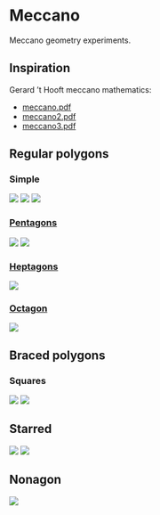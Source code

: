 # Meccano
Meccano geometry experiments.

## Inspiration
Gerard ’t Hooft meccano mathematics:
- [meccano.pdf](https://webspace.science.uu.nl/~hooft101/lectures/meccano.pdf)
- [meccano2.pdf](https://webspace.science.uu.nl/~hooft101/lectures/meccano2.pdf)
- [meccano3.pdf](https://webspace.science.uu.nl/~hooft101/lectures/meccano3.pdf)

## Regular polygons

### Simple
<img src="triangle-1.svg">
<img src="square-4.svg">
<img src="hexagon-1.svg">

### [Pentagons](penta/README.md)
<img src="penta/pentagon-12a.svg">
<img src="penta/pentagon-12b.svg">

### [Heptagons](hepta/README.md)
<img src="hepta/heptagon-3.svg">

### [Octagon](octa/README.md)
<img src="octa/octagon-4.svg">

## Braced polygons

### Squares

<img src="braced/square-1.svg">
<img src="braced/square-2.svg">

## Starred

<img src="braced/pentagon.svg">
<img src="braced/heptagon.svg">

## Nonagon

<img src="braced/nonagon.svg">
